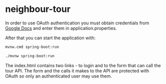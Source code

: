 # neighbour-tour

In order to use OAuth authentication you must obtain credentials from [Google Docs](https://developers.google.com/identity/protocols/oauth2/openid-connect#appsetup)
and enter them in application.properties.

After that you can start the application with:
```sh
mvnw.cmd spring-boot:run

./mvnw spring-boot:run
```

The index.html contains two links - to login and to the form that can call the tour API. The form and the calls it makes to the API are protected with OAuth so only an authenticated user may use them.